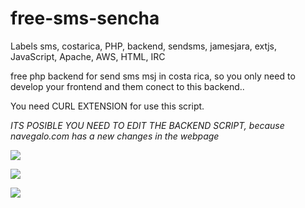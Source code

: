 free-sms-sencha
===============
Labels
sms, costarica, PHP, backend, sendsms, jamesjara, extjs, JavaScript, Apache, AWS, HTML, IRC

free php backend for send sms msj in costa rica, so you only need to develop your frontend and them conect to this backend..

You need CURL EXTENSION for use this script.

*ITS POSIBLE YOU NEED TO EDIT THE BACKEND SCRIPT, because navegalo.com has a new changes in the webpage*

![](http://img84.imageshack.us/img84/4412/smscostarica2.png)

![](http://img651.imageshack.us/img651/8291/smsfreecostaricaphp.jpg)

![](http://img171.imageshack.us/img171/8606/smscostarica.png)
